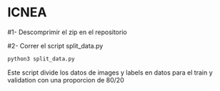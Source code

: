 # ICNEA

#1- Descomprimir el zip en el repositorio

#2- Correr el script split_data.py


```bash
python3 split_data.py
```

Este script divide los datos de images y labels en datos para el train y validation con una proporcion de 80/20

